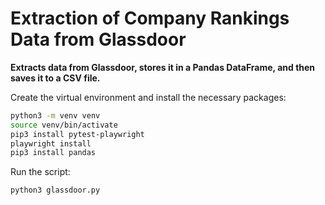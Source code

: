 
# Extraction of Company Rankings Data from Glassdoor

**Extracts data from Glassdoor, stores it in a Pandas DataFrame, and then saves it to a CSV file.**

Create the virtual environment and install the necessary packages:

```bash
python3 -m venv venv
source venv/bin/activate
pip3 install pytest-playwright
playwright install
pip3 install pandas
```

Run the script:

```
python3 glassdoor.py
```

